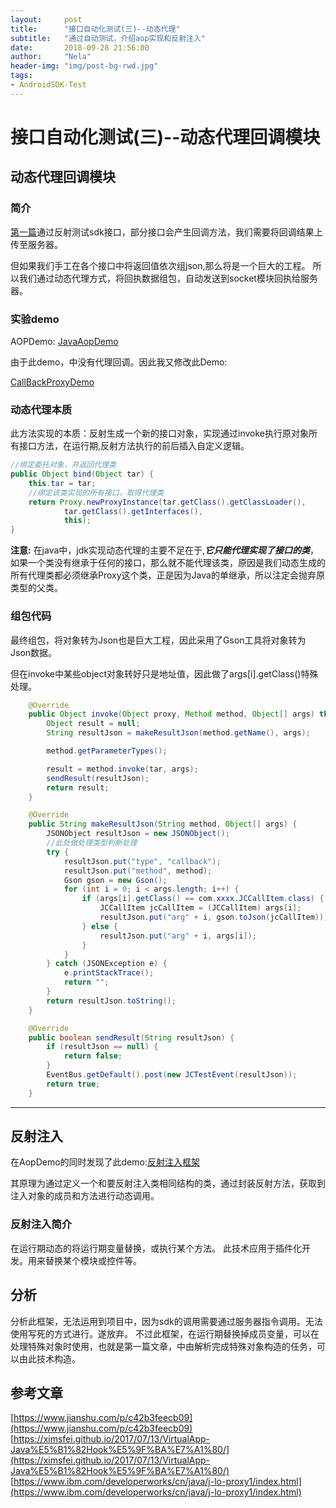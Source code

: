 ```yaml
---
layout:     post
title:      "接口自动化测试(三)--动态代理"
subtitle:   "通过自动测试，介绍aop实现和反射注入"
date:       2018-09-28 21:56:00
author:     "Nela"
header-img: "img/post-bg-rwd.jpg"
tags:
- AndroidSDK-Test
---
```


# 接口自动化测试(三)--动态代理回调模块

## 动态代理回调模块

### 简介

[第一篇](https://cuizehui.github.io/2018/09/25/responsive-android/)通过反射测试sdk接口，部分接口会产生回调方法，我们需要将回调结果上传至服务器。

但如果我们手工在各个接口中将返回值依次组json,那么将是一个巨大的工程。
所以我们通过动态代理方式，将回执数据组包，自动发送到socket模块回执给服务器。

### 实验demo

AOPDemo:
[JavaAopDemo](https://github.com/MatrixSeven/JavaAOP)

由于此demo，中没有代理回调。因此我又修改此Demo:

[CallBackProxyDemo](https://github.com/cuizehui/CallBackProxyDemo/tree/master/app/src/main/java/CallBackProxyDemo)

### 动态代理本质 

此方法实现的本质：反射生成一个新的接口对象，实现通过invoke执行原对象所有接口方法，在运行期,反射方法执行的前后插入自定义逻辑。


```java
//绑定委托对象，并返回代理类
public Object bind(Object tar) {
    this.tar = tar;
    //绑定该类实现的所有接口，取得代理类
    return Proxy.newProxyInstance(tar.getClass().getClassLoader(),
            tar.getClass().getInterfaces(),
            this);
}

```

**注意:**
在java中，jdk实现动态代理的主要不足在于,***它只能代理实现了接口的类***，如果一个类没有继承于任何的接口，那么就不能代理该类，原因是我们动态生成的所有代理类都必须继承Proxy这个类，正是因为Java的单继承，所以注定会抛弃原类型的父类。

### 组包代码

最终组包，将对象转为Json也是巨大工程，因此采用了Gson工具将对象转为Json数据。

但在invoke中某些object对象转好只是地址值，因此做了args[i].getClass()特殊处理。

```java
    @Override
    public Object invoke(Object proxy, Method method, Object[] args) throws Throwable {
        Object result = null;
        String resultJson = makeResultJson(method.getName(), args);

        method.getParameterTypes();

        result = method.invoke(tar, args);
        sendResult(resultJson);
        return result;
    }

    @Override
    public String makeResultJson(String method, Object[] args) {
        JSONObject resultJson = new JSONObject();
        //此处做处理类型判断处理
        try {
            resultJson.put("type", "callback");
            resultJson.put("method", method);
            Gson gson = new Gson();
            for (int i = 0; i < args.length; i++) {
                if (args[i].getClass() == com.xxxx.JCCallItem.class) {
                    JCCallItem jcCallItem = (JCCallItem) args[i];
                    resultJson.put("arg" + i, gson.toJson(jcCallItem));
                } else {
                    resultJson.put("arg" + i, args[i]);
                }
            }
        } catch (JSONException e) {
            e.printStackTrace();
            return "";
        }
        return resultJson.toString();
    }

    @Override
    public boolean sendResult(String resultJson) {
        if (resultJson == null) {
            return false;
        }
        EventBus.getDefault().post(new JCTestEvent(resultJson));
        return true;
    }
```
---

## 反射注入

在AopDemo的同时发现了此demo:[反射注入框架](https://github.com/ximsfei/RefInject)

其原理为通过定义一个和要反射注入类相同结构的类，通过封装反射方法，获取到注入对象的成员和方法进行动态调用。

### 反射注入简介

在运行期动态的将运行期变量替换，或执行某个方法。
此技术应用于插件化开发。用来替换某个模块或控件等。

## 分析

分析此框架，无法运用到项目中，因为sdk的调用需要通过服务器指令调用。无法使用写死的方式进行。遂放弃。
不过此框架，在运行期替换掉成员变量，可以在处理特殊对象时使用，也就是第一篇文章，中由解析完成特殊对象构造的任务，可以由此技术构造。


## 参考文章

[https://www.jianshu.com/p/c42b3feecb09](https://www.jianshu.com/p/c42b3feecb09)
[https://ximsfei.github.io/2017/07/13/VirtualApp-Java%E5%B1%82Hook%E5%9F%BA%E7%A1%80/](https://ximsfei.github.io/2017/07/13/VirtualApp-Java%E5%B1%82Hook%E5%9F%BA%E7%A1%80/)
[https://www.ibm.com/developerworks/cn/java/j-lo-proxy1/index.html](https://www.ibm.com/developerworks/cn/java/j-lo-proxy1/index.html)